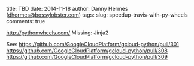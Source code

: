 title: TBD
date: 2014-11-18
author: Danny Hermes (dhermes@bossylobster.com)
tags:
slug: speedup-travis-with-py-wheels
comments: true

http://pythonwheels.com/
Missing:
Jinja2

See:
https://github.com/GoogleCloudPlatform/gcloud-python/pull/301
https://github.com/GoogleCloudPlatform/gcloud-python/pull/308
https://github.com/GoogleCloudPlatform/gcloud-python/pull/309
